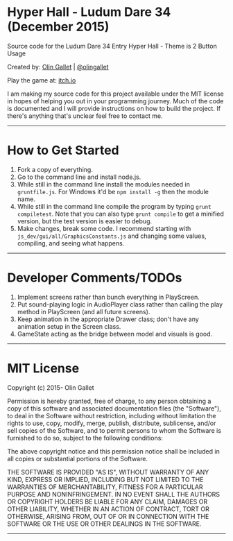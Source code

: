 # Hyper Hall - Ludum Dare 34 (December 2015)
Source code for the Ludum Dare 34 Entry Hyper Hall - Theme is 2 Button Usage

Created by: <a target="_blank" href="http://www.olingallet.com">Olin Gallet</a> | <a target="_blank" href="http://www.twitter.com/olingallet">@olingallet</a>

Play the game at: <a target="_blank" href="http://olingallet.itch.io/hyper-hall">itch.io</a>

I am making my source code for this project available under the MIT license in hopes of helping you out in your programming journey.  Much of the code is documented and I will provide instructions on how to build the project. If there's anything that's unclear feel free to contact me.

---
# How to Get Started
1. Fork a copy of everything.
2. Go to the command line and install node.js.  
3. While still in the command line install the modules needed in `gruntfile.js`.  For Windows it'd be `npm install -g` then the module name.
4. While still in the command line compile the program by typing `grunt compiletest`.  Note that you can also type `grunt compile` to get a minified version, but the test version is easier to debug.
5. Make changes, break some code.  I recommend starting with `js_dev/gui/all/GraphicsConstants.js` and changing some values, compiling, and seeing what happens.

---
# Developer Comments/TODOs
1. Implement screens rather than bunch everything in PlayScreen.
2. Put sound-playing logic in AudioPlayer class rather than calling the play method in PlayScreen (and all future screens).
3. Keep animation in the appropriate Drawer class; don't have any animation setup in the Screen class.
4. GameState acting as the bridge between model and visuals is good.

---
# MIT License
Copyright (c) 2015- Olin Gallet

Permission is hereby granted, free of charge, to any person obtaining a copy
of this software and associated documentation files (the "Software"), to deal
in the Software without restriction, including without limitation the rights
to use, copy, modify, merge, publish, distribute, sublicense, and/or sell
copies of the Software, and to permit persons to whom the Software is
furnished to do so, subject to the following conditions:

The above copyright notice and this permission notice shall be included in
all copies or substantial portions of the Software.

THE SOFTWARE IS PROVIDED "AS IS", WITHOUT WARRANTY OF ANY KIND, EXPRESS OR
IMPLIED, INCLUDING BUT NOT LIMITED TO THE WARRANTIES OF MERCHANTABILITY,
FITNESS FOR A PARTICULAR PURPOSE AND NONINFRINGEMENT.  IN NO EVENT SHALL THE
AUTHORS OR COPYRIGHT HOLDERS BE LIABLE FOR ANY CLAIM, DAMAGES OR OTHER
LIABILITY, WHETHER IN AN ACTION OF CONTRACT, TORT OR OTHERWISE, ARISING FROM,
OUT OF OR IN CONNECTION WITH THE SOFTWARE OR THE USE OR OTHER DEALINGS IN
THE SOFTWARE.

---
